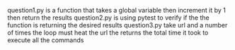 question1.py is a function that takes a global variable then increment it by 1 then return the results
question2.py is using pytest to verify if the the function is returning the desired results
question3.py take url and a number of times the loop must heat the url the returns the total time it took to execute all the commands
